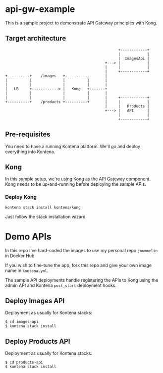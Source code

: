 # api-gw-example


This is a sample project to demonstrate API Gateway principles with Kong.

## Target architecture

```
                                                   +------------+
                                                   |            |
                                                   |  ImagesApi |
                                             +---> |            |
                                             |     |            |
                                             |     +------------+
+----------+    /images   +-----------       |
|          |              |          |       |
|          |              |          |       |
|   LB     +------------> |   Kong   +-------+
|          |              |          |       |
|          |              |          |       |     +------------+
+----------+    /products +----------+       |     |            |
                                             |     |   Products |
                                             +---> |   API      |
                                                   |            |
                                                   +------------+

```


## Pre-requisites

You need to have a running Kontena platform. We'll go and deploy everything into Kontena.


## Kong

In this sample setup, we're using Kong as the API Gateway component. Kong needs to be up-and-running before deploying the sample APIs.

### Deploy Kong

```
kontena stack install kontena/kong
```

Just follow the stack installation wizard


# Demo APIs

In this repo I've hard-coded the images to use my personal repo `jnummelin` in Docker Hub.

If you wish to fine-tune the app, fork this repo and give your own image name in `kontena.yml`.

The sample API deployments handle registering the APIs to Kong using the admin API and Kontena `post_start` deployment hooks.

## Deploy Images API

Deployment as usually for Kontena stacks:

```
$ cd images-api
$ kontena stack install
```

## Deploy Products API

Deployment as usually for Kontena stacks:

```
$ cd products-api
$ kontena stack install
```